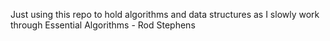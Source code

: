 Just using this repo to hold algorithms and data structures as I slowly work through Essential Algorithms - Rod Stephens

